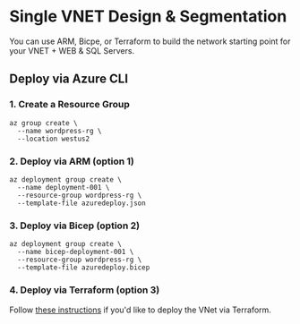 # Single VNET Design & Segmentation

You can use ARM, Bicpe, or Terraform to build the network starting point for your VNET + WEB & SQL Servers.

## Deploy via Azure CLI

### 1. Create a Resource Group

```
az group create \
  --name wordpress-rg \
  --location westus2
```

### 2. Deploy via ARM (option 1)

```
az deployment group create \
  --name deployment-001 \
  --resource-group wordpress-rg \
  --template-file azuredeploy.json
```

### 3. Deploy via Bicep (option 2)

```
az deployment group create \
  --name bicep-deployment-001 \
  --resource-group wordpress-rg \
  --template-file azuredeploy.bicep
```

### 4. Deploy via Terraform (option 3)

Follow [these instructions](https://github.com/mikepfeiffer/azure-network-101/blob/main/projects/Project%201/templates/Terraform/README.md) if you'd like to deploy the VNet via Terraform.